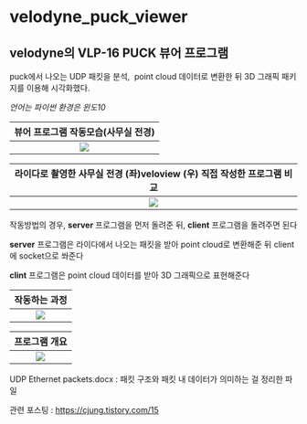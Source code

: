 
# velodyne_puck_viewer
## velodyne의 VLP-16 PUCK 뷰어 프로그램

puck에서 나오는 UDP 패킷을 분석,  point cloud 데이터로 변환한 뒤 3D 그래픽 패키지를 이용해 시각화했다.

*언어는 파이썬*
*환경은 윈도10*


|<b>뷰어 프로그램 작동모습(사무실 전경)</b> |
| :--: |
| ![](https://user-images.githubusercontent.com/57425658/132470356-31537533-f514-40f4-9588-78a3fbb1f74b.gif)|

|<b>라이다로 촬영한 사무실 전경 (좌)veloview (우) 직접 작성한 프로그램 비교 </b> |
| :--: |
| ![](https://user-images.githubusercontent.com/57425658/132470406-ed5e7c80-9246-4c6a-a7c0-ec85969c3852.gif)|

 
작동방법의 경우, **server** 프로그램을 먼저 돌려준 뒤, **client** 프로그램을 돌려주면 된다

**server** 프로그램은 라이다에서 나오는 패킷을 받아 point cloud로 변환해준 뒤 client에 socket으로 쏴준다

**clint** 프로그램은 point cloud 데이터를 받아 3D 그래픽으로 표현해준다


|<b>작동하는 과정 </b> |
| :--: |
| ![](https://user-images.githubusercontent.com/57425658/132470478-a7a13ee2-dd2e-44a1-b9fd-9f62d7dd61ea.gif)|

|<b>프로그램 개요 </b> |
| :--: |
| ![](https://user-images.githubusercontent.com/57425658/132467558-01cc1d53-f34c-4dbe-9148-25495bbb8cb4.png)|

UDP Ethernet packets.docx : 패킷 구조와 패킷 내 데이터가 의미하는 걸 정리한 파일 

관련 포스팅 : https://cjung.tistory.com/15
